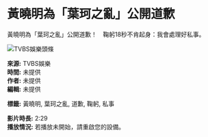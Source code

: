 # 黃曉明為「葉珂之亂」公開道歉

黃曉明為「葉珂之亂」公開道歉！　鞠躬18秒不肯起身：我會處理好私事。

![TVBS娛樂頭條](https://i.ytimg.com/an/6mKt23kUUH4jhRwnP6UDqA/featured_channel.jpg?v=60920820)

**來源:** TVBS娛樂  
**時間:** 未提供  
**作者:** 未提供  
**編輯:** 未提供  

**標籤:** 黃曉明, 葉珂之亂, 道歉, 鞠躬, 私事

**影片時長:** 2:29  
**播放情況:** 若播放未開始，請重啟您的設備。